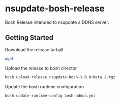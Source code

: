 # nsupdate-bosh-release

Bosh Release intended to nsupdate a DDNS server.

## Getting Started

Download the release tarball

```sh
wget
```

Upload the release to bosh director

```sh
bosh upload-release nsupdate-bosh-1.0.0-beta.2.tgz
```

Update the bosh runtime configuration

```sh
bosh update-runtime-config bosh-addon.yml
```
